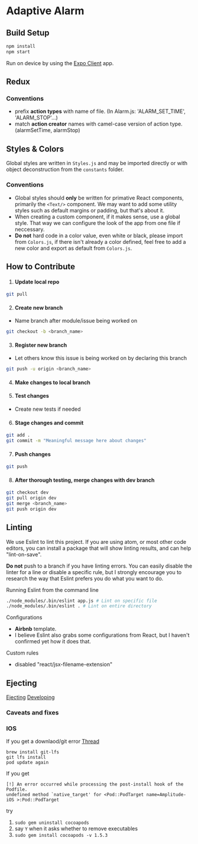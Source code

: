 # Adaptive Alarm

## Build Setup

``` bash
npm install
npm start
```
Run on device by using the [Expo Client](https://expo.io/tools#client) app.

## Redux
### Conventions
- prefix **action types** with name of file. (In Alarm.js: 'ALARM_SET_TIME', 'ALARM_STOP'...)
- match **action creator** names with camel-case version of action type. (alarmSetTime, alarmStop)

## Styles & Colors
Global styles are written in ```Styles.js``` and may be imported directly or with object deconstruction from the ```constants``` folder.
### Conventions
- Global styles should **only** be written for primative React components, primarily the ```<Text/>``` component. We may want to add some utility styles such as default margins or padding, but that's about it.
- When creating a custom component, if it makes sense, use a global style. That way we can configure the look of the app from one file if neccessary.
- **Do not** hard code in a color value, even white or black, please import from ```Colors.js```, if there isn't already a color defined, feel free to add a new color and export as default from ```Colors.js```.

## How to Contribute
1. #### Update local repo
``` bash
git pull
```
2. #### Create new branch
  * Name branch after module/issue being worked on
```bash
git checkout -b <branch_name>
```
3. #### Register new branch
  * Let others know this issue is being worked on by declaring this branch
```bash
git push -u origin <branch_name>
```
4. #### Make changes to local branch
5. #### **Test** changes
  * Create new tests if needed
6. #### Stage changes and commit
``` bash
git add .
git commit -m "Meaningful message here about changes"
```
7. #### Push changes
``` bash
git push
```
8. #### After thorough testing, merge changes with dev branch
``` bash
git checkout dev
git pull origin dev
git merge <branch_name>
git push origin dev
```

## Linting

We use Eslint to lint this project.
If you are using atom, or most other code editors, you can install a package that will show linting
results, and can help "lint-on-save".

**Do not** push to a branch if you have linting errors.
You can easily disable the linter for a line or disable a specific rule, but I strongly encourage you to research the way that Eslint prefers you do what you want to do.

Running Eslint from the command line
``` bash
./node_modules/.bin/eslint app.js # Lint on specific file
./node_modules/.bin/eslint . # Lint on entire directory
```
Configurations
- **Airbnb** template.
- I believe Eslint also grabs some configurations from React, but I haven't confirmed yet how it does that.

Custom rules
- disabled "react/jsx-filename-extension"

## Ejecting
[Ejecting](https://docs.expo.io/versions/latest/expokit/eject/)
[Developing](https://docs.expo.io/versions/latest/expokit/expokit/)
### Caveats and fixes
### IOS
If you get a downlaod/git error
[Thread](https://forums.expo.io/t/pod-install-fail-to-download-expokit-2-9-0/16158)
```
brew install git-lfs
git lfs install
pod update again
```

If you get 
```
[!] An error occurred while processing the post-install hook of the Podfile.
undefined method `native_target' for <Pod::PodTarget name=Amplitude-iOS >:Pod::PodTarget
```
try

1. ```sudo gem uninstall cocoapods```
2. say ```Y``` when it asks whether to remove executables
3. ```sudo gem install cocoapods -v 1.5.3```

